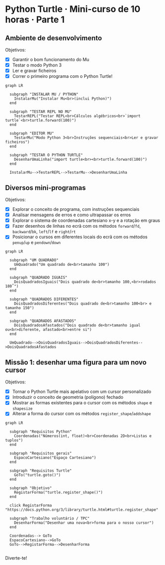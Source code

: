# Python Turtle · Mini-curso de 10 horas · Parte 1

## Ambiente de desenvolvimento

Objetivos:
- [X] Garantir o bom funcionamento do Mu
- [X] Testar o modo Python 3
- [X] Ler e gravar ficheiros
- [X] Correr o primeiro programa com o Python Turtle!

```mermaid
graph LR

  subgraph "INSTALAR MU / PYTHON"
    InstalarMu("Instalar Mu<br>(inclui Python)")
  end

  subgraph "TESTAR REPL NO MU"
    TestarREPL("Testar REPL<br>Cálculos algébricos<br>`import turtle`<br>turtle.forward(100)")
  end

  subgraph "EDITOR MU"
    TestarMu("Modo Python 3<br>Instruções sequenciais<br>Ler e gravar ficheiros")
  end

  subgraph "TESTAR O PYTHON TURTLE"
    DesenharUmaLinha("import turtle<br><br>turtle.forward(100)")
  end

  InstalarMu-->TestarREPL-->TestarMu-->DesenharUmaLinha

```

## Diversos mini-programas

Objetivos:
- [X] Explorar o conceito de programa, com instruções sequenciais
- [X] Analisar mensagens de erros e como ultrapassar os erros
- [X] Explorar o sistema de coordenadas cartesiano x-y e a rotação em graus
- [X] Fazer desenhos de linhas no ecrã com os métodos `forward`/`fd`, `backward`/`bk`, `left`/`lf` e `right`/`rt`
- [X] Posicionar o cursos em diferentes locais do ecrã com os métodos `penup`/`up` e `pendown`/`down`

```mermaid
graph LR
    
  subgraph "UM QUADRADO"
    UmQuadrado("Um quadrado de<br>tamanho 100")
  end

  subgraph "QUADRADO IGUAIS"
    DoisQuadradosIguais("Dois quadrado de<br>tamanho 100,<br>rodados 180˚")
  end

  subgraph "QUADRADOS DIFERENTES"
    DoisQuadradosDiferentes("Dois quadrado de<br>tamanho 100<br> e tamanho 150")
  end

  subgraph "QUADRADOS AFASTADOS"
    DoisQuadradosAfastados("Dois quadrado de<br>tamanho igual ou<br>diferente, afastado<br>entre si")
  end

  UmQuadrado-->DoisQuadradosIguais-->DoisQuadradosDiferentes-->DoisQuadradosAfastados

```

## Missão 1: desenhar uma figura para um novo cursor

Objetivos:
- [X] Tornar o Python Turtle mais apelativo com um cursor personalizado
- [X] Introduzir o conceito de geometria (polígono) fechado
- [X] Mostrar as formas existentes para o cursor com os métodos `shape` e `shapesize`
- [X] Alterar a forma do cursor com os métodos `register_shape`/`addshape`

```mermaid
graph LR

  subgraph "Requisitos Python"
    Coordenadas("Números(int, float)<br>Coordenadas 2D<br>Listas e tuplos")
  end

  subgraph "Requisitos gerais"
    EspacoCartesiano("Espaço Cartesiano")
  end

  subgraph "Requisitos Turtle"
    GoTo("turtle.goto()")
  end

  subgraph "Objetivo"
    RegistarForma("turtle.register_shape()")
  end

  click RegistarForma "https://docs.python.org/3/library/turtle.html#turtle.register_shape"

  subgraph "Trabalho voluntário / TPC"
    DesenharForma("Desenhar uma nova<br>forma para o nosso cursor")
  end

  Coordenadas--> GoTo
  EspacoCartesiano-->GoTo
  GoTo-->RegistarForma-->DesenharForma
  
```

Diverte-te!
